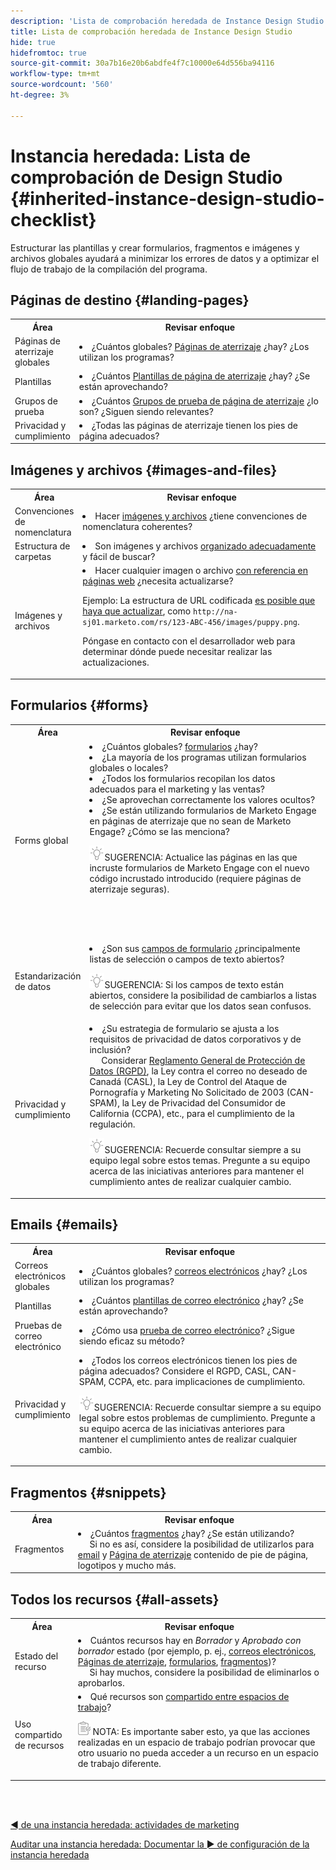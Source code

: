 ```yaml
---
description: 'Lista de comprobación heredada de Instance Design Studio: documentos de Marketo, documentación del producto'
title: Lista de comprobación heredada de Instance Design Studio
hide: true
hidefromtoc: true
source-git-commit: 30a7b16e20b6abdfe4f7c10000e64d556ba94116
workflow-type: tm+mt
source-wordcount: '560'
ht-degree: 3%

---
```


# Instancia heredada: Lista de comprobación de Design Studio {#inherited-instance-design-studio-checklist}

Estructurar las plantillas y crear formularios, fragmentos e imágenes y archivos globales ayudará a minimizar los errores de datos y a optimizar el flujo de trabajo de la compilación del programa.

## Páginas de destino {#landing-pages}

<table style="table-layout:auto"> 
 <tbody> 
  <tr> 
   <th style="width:20%">Área</th> 
   <th>Revisar enfoque</th>
  </tr> 
  <tr> 
   <td>Páginas de aterrizaje globales</td> 
   <td><li>¿Cuántos globales? <a href="/help/marketo/product-docs/demand-generation/landing-pages/understanding-landing-pages/understanding-free-form-vs-guided-landing-pages.md" target="_blank">Páginas de aterrizaje</a> ¿hay? ¿Los utilizan los programas?</li></td>
  </tr>
  <tr> 
   <td>Plantillas</td> 
   <td><li>¿Cuántos <a href="/help/marketo/product-docs/demand-generation/landing-pages/landing-page-templates/create-a-free-form-landing-page-template.md" target="_blank">Plantillas de página de aterrizaje</a> ¿hay? ¿Se están aprovechando?</li></td>
  </tr>
  <tr> 
   <td>Grupos de prueba</td> 
   <td><li>¿Cuántos <a href="/help/marketo/product-docs/demand-generation/landing-pages/understanding-landing-pages/landing-page-test-groups.md" target="_blank">Grupos de prueba de página de aterrizaje</a> ¿lo son? ¿Siguen siendo relevantes?</li></td>
  </tr>
   <tr> 
   <td>Privacidad y cumplimiento</td> 
   <td><li>¿Todas las páginas de aterrizaje tienen los pies de página adecuados?</li></td>
  </tr>
 </tbody> 
</table>

## Imágenes y archivos {#images-and-files}

<table style="table-layout:auto"> 
 <tbody> 
  <tr> 
   <th style="width:20%">Área</th> 
   <th>Revisar enfoque</th>
  </tr> 
  <tr> 
   <td>Convenciones de nomenclatura</td> 
   <td><li>Hacer <a href="/help/marketo/product-docs/demand-generation/images-and-files/add-images-and-files-to-marketo.md" target="_blank">imágenes y archivos</a> ¿tiene convenciones de nomenclatura coherentes?</li></td>
  </tr>
  <tr> 
   <td>Estructura de carpetas</td> 
   <td><li>Son imágenes y archivos <a href="/help/marketo/product-docs/demand-generation/images-and-files/organize-your-images-and-files-using-folders.md" target="_blank">organizado adecuadamente</a> y fácil de buscar?</li></td>
  </tr>
  <tr> 
   <td>Imágenes y archivos</td> 
   <td><li>Hacer cualquier imagen o archivo <a href="/help/marketo/product-docs/demand-generation/images-and-files/find-the-url-of-an-uploaded-image-or-file.md" target="_blank">con referencia en páginas web</a> ¿necesita actualizarse? 
   <p>Ejemplo: La estructura de URL codificada <a href="https://nation.marketo.com/t5/product-documents/upcoming-changes-to-design-studio-urls/ta-p/306632#_Toc54870361" target="_blank">es posible que haya que actualizar</a>, como <code>http://na-sj01.marketo.com/rs/123-ABC-456/images/puppy.png</code>. 
   <p>Póngase en contacto con el desarrollador web para determinar dónde puede necesitar realizar las actualizaciones.</li></td>
  </tr>
 </tbody> 
</table>

## Formularios {#forms}

<table style="table-layout:auto"> 
 <tbody> 
  <tr> 
   <th style="width:20%">Área</th> 
   <th>Revisar enfoque</th>
  </tr> 
  <tr> 
   <td>Forms global</td> 
   <td><li>¿Cuántos globales? <a href="/help/marketo/product-docs/demand-generation/forms/creating-a-form/create-a-form.md" target="_blank">formularios</a> ¿hay?</li>
<li>¿La mayoría de los programas utilizan formularios globales o locales?</li>
<li>¿Todos los formularios recopilan los datos adecuados para el marketing y las ventas?</li>
<li>¿Se aprovechan correctamente los valores ocultos?</li>
<li>¿Se están utilizando formularios de Marketo Engage en páginas de aterrizaje que no sean de Marketo Engage? ¿Cómo se las menciona?</li>
<p><img src="assets/tip-icon.png" alt="icono de sugerencia">SUGERENCIA: Actualice las páginas en las que incruste formularios de Marketo Engage con el nuevo código incrustado introducido (requiere páginas de aterrizaje seguras).
<br/><pre><script src="//example.marketo.com/js/forms2/js/forms2.min.js"></script></pre>
<br/><pre><form id="mktoForm_1"></form><script>MktoForms2.loadForm("//example.marketo.com", "123-ABC-456", 1);</script></pre>
</td>
  </tr>
  <tr> 
   <td>Estandarización de datos</td> 
   <td><li>¿Son sus <a href="/help/marketo/product-docs/demand-generation/forms/form-fields/add-a-fieldset-to-a-form.md" target="_blank">campos de formulario</a> ¿principalmente listas de selección o campos de texto abiertos?</li>
<p><img src="assets/tip-icon.png" alt="icono de sugerencia">SUGERENCIA: Si los campos de texto están abiertos, considere la posibilidad de cambiarlos a listas de selección para evitar que los datos sean confusos.</td>
  </tr>
  <tr> 
   <td>Privacidad y cumplimiento</td> 
   <td><li>¿Su estrategia de formulario se ajusta a los requisitos de privacidad de datos corporativos y de inclusión? 
   <br/>     Considerar <a href="https://business.adobe.com/resources/ebooks/the-gdpr-and-the-marketer.html" target="_blank">Reglamento General de Protección de Datos (RGPD)</a>, la Ley contra el correo no deseado de Canadá (CASL), la Ley de Control del Ataque de Pornografía y Marketing No Solicitado de 2003 (CAN-SPAM), la Ley de Privacidad del Consumidor de California (CCPA), etc., para el cumplimiento de la regulación.</li>
<p><img src="assets/tip-icon.png" alt="icono de sugerencia">SUGERENCIA: Recuerde consultar siempre a su equipo legal sobre estos temas. Pregunte a su equipo acerca de las iniciativas anteriores para mantener el cumplimiento antes de realizar cualquier cambio.</td>
  </tr>
 </tbody> 
</table>

## Emails {#emails}

<table style="table-layout:auto"> 
 <tbody> 
  <tr> 
   <th style="width:20%">Área</th> 
   <th>Revisar enfoque</th>
  </tr> 
  <tr> 
   <td>Correos electrónicos globales</td> 
   <td><li>¿Cuántos globales? <a href="/help/marketo/product-docs/email-marketing/general/creating-an-email/create-an-email.md" target="_blank">correos electrónicos</a> ¿hay? ¿Los utilizan los programas?</li></td>
  </tr>
  <tr> 
   <td>Plantillas</td> 
   <td><li>¿Cuántos <a href="/help/marketo/product-docs/email-marketing/general/email-editor-2/create-an-email-template.md" target="_blank">plantillas de correo electrónico</a> ¿hay? ¿Se están aprovechando?</li></td>
  </tr>
  <tr> 
   <td>Pruebas de correo electrónico</td> 
   <td><li>¿Cómo usa <a href="/help/marketo/product-docs/email-marketing/email-programs/email-program-actions/email-test-a-b-test/understanding-email-testing-options.md" target="_blank">prueba de correo electrónico</a>? ¿Sigue siendo eficaz su método?</li></td>
  </tr>
  </tr>
  <tr> 
   <td>Privacidad y cumplimiento</td> 
   <td><li>¿Todos los correos electrónicos tienen los pies de página adecuados? Considere el RGPD, CASL, CAN-SPAM, CCPA, etc. para implicaciones de cumplimiento.</li>
<p><img src="assets/tip-icon.png" alt="icono de sugerencia">SUGERENCIA: Recuerde consultar siempre a su equipo legal sobre estos problemas de cumplimiento. Pregunte a su equipo acerca de las iniciativas anteriores para mantener el cumplimiento antes de realizar cualquier cambio.</td>
  </tr>
 </tbody> 
</table>

## Fragmentos {#snippets}

<table style="table-layout:auto"> 
 <tbody> 
  <tr> 
   <th style="width:20%">Área</th> 
   <th>Revisar enfoque</th>
  </tr> 
  <tr> 
   <td>Fragmentos</td> 
   <td><li>¿Cuántos <a href="/help/marketo/product-docs/personalization/segmentation-and-snippets/snippets/create-a-snippet.md" target="_blank">fragmentos</a> ¿hay? ¿Se están utilizando? 
   <br/>     Si no es así, considere la posibilidad de utilizarlos para <a href="/help/marketo/product-docs/email-marketing/general/functions-in-the-editor/add-a-snippet-to-an-email.md" target="_blank">email</a> y <a href="/help/marketo/product-docs/demand-generation/landing-pages/personalizing-landing-pages/add-a-snippet-to-a-landing-page.md" target="_blank">Página de aterrizaje</a> contenido de pie de página, logotipos y mucho más.</li></td>
  </tr>
 </tbody> 
</table>

## Todos los recursos {#all-assets}

<table style="table-layout:auto"> 
 <tbody> 
  <tr> 
   <th style="width:20%">Área</th> 
   <th>Revisar enfoque</th>
  </tr> 
  <tr> 
   <td>Estado del recurso</td> 
   <td><li>Cuántos recursos hay en <i>Borrador</i> y <i>Aprobado con borrador</i> estado (por ejemplo, p. ej., <a href="/help/marketo/product-docs/email-marketing/general/creating-an-email/approve-an-email.md" target="_blank">correos electrónicos</a>, <a href="/help/marketo/product-docs/demand-generation/landing-pages/understanding-landing-pages/approve-unapprove-or-delete-a-landing-page.md#approve-a-landing-page" target="_blank">Páginas de aterrizaje</a>, <a href="/help/marketo/product-docs/demand-generation/forms/creating-a-form/approve-a-form.md" target="_blank">formularios</a>, <a href="/help/marketo/product-docs/personalization/segmentation-and-snippets/snippets/approve-a-snippet.md" target="_blank">fragmentos</a>)?
   <br/>     Si hay muchos, considere la posibilidad de eliminarlos o aprobarlos.</li></td>
  </tr>
  <tr> 
   <td>Uso compartido de recursos</td> 
   <td><li>Qué recursos son <a href="/help/marketo/product-docs/administration/workspaces-and-person-partitions/understanding-workspaces-and-person-partitions.md#sharing-across-workspaces" target="_blank">compartido entre espacios de trabajo</a>?</li>
   <p><img src="assets/note-icon.png" alt="icono de nota"> NOTA: Es importante saber esto, ya que las acciones realizadas en un espacio de trabajo podrían provocar que otro usuario no pueda acceder a un recurso en un espacio de trabajo diferente.</td>
  </tr>
 </tbody> 
</table>

<br> 

[◄ de una instancia heredada: actividades de marketing](/help/marketo/getting-started/inheriting-a-marketo-instance/marketing-activities-checklist.md)

[Auditar una instancia heredada: Documentar la ► de configuración de la instancia heredada](/help/marketo/getting-started/inheriting-a-marketo-instance/document-your-setup.md)

